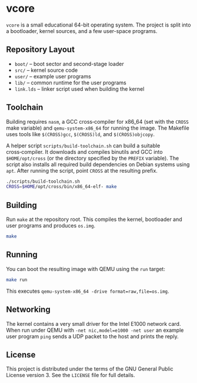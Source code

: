 # vcore

`vcore` is a small educational 64-bit operating system.  The project is
split into a bootloader, kernel sources, and a few user-space programs.

## Repository Layout

- `boot/` – boot sector and second-stage loader
- `src/` – kernel source code
- `user/` – example user programs
- `lib/` – common runtime for the user programs
- `link.lds` – linker script used when building the kernel

## Toolchain

Building requires `nasm`, a GCC cross‑compiler for x86_64 (set with the
`CROSS` make variable) and `qemu-system-x86_64` for running the image.
The Makefile uses tools like `$(CROSS)gcc`, `$(CROSS)ld`, and
`$(CROSS)objcopy`.

A helper script `scripts/build-toolchain.sh` can build a suitable
cross‑compiler.  It downloads and compiles binutils and GCC into
`$HOME/opt/cross` (or the directory specified by the `PREFIX` variable).
The script also installs all required build dependencies on Debian
systems using `apt`.  After running the script, point `CROSS` at the
resulting prefix.

```bash
./scripts/build-toolchain.sh
CROSS=$HOME/opt/cross/bin/x86_64-elf- make
```

## Building

Run `make` at the repository root.  This compiles the kernel, bootloader
and user programs and produces `os.img`.

```bash
make
```

## Running

You can boot the resulting image with QEMU using the `run` target:

```bash
make run
```

This executes `qemu-system-x86_64 -drive format=raw,file=os.img`.

## Networking

The kernel contains a very small driver for the Intel E1000 network
card.  When run under QEMU with `-net nic,model=e1000 -net user` an
example user program `ping` sends a UDP packet to the host and prints
the reply.

## License

This project is distributed under the terms of the GNU General Public
License version&nbsp;3.  See the `LICENSE` file for full details.
